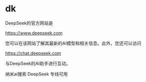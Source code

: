 # dk


DeepSeek的官方网站是 


https://www.deepseek.com



您可以在该网站了解其最新的AI模型和相关信息。此外，您还可以访问 

https://chat.deepseek.com 


与DeepSeek的AI助手进行互动。


纳米ai搜索   DeepSeek   专线可用





















